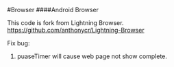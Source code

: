 #Browser
####Android Browser

This code is fork from Lightning Browser. https://github.com/anthonycr/Lightning-Browser

Fix bug:
1. puaseTimer will cause web page not show complete.
